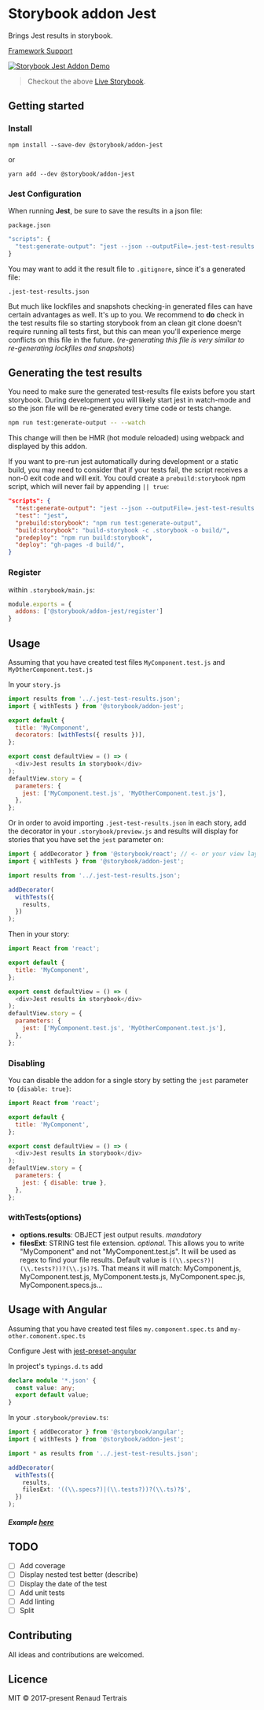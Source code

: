 # Storybook addon Jest

Brings Jest results in storybook.

[Framework Support](https://github.com/storybookjs/storybook/blob/master/ADDONS_SUPPORT.md)

[![Storybook Jest Addon Demo](https://raw.githubusercontent.com/storybookjs/storybook-addon-jest/master/storybook-addon-jest.gif)](http://storybooks-official.netlify.com/?selectedKind=Addons%7Cjest&selectedStory=withTests&full=0&addons=1&stories=1&panelRight=0&addonPanel=storybook%2Ftests%2Fpanel)

> Checkout the above [Live Storybook](http://storybooks-official.netlify.com/?selectedKind=Addons%7Cjest&selectedStory=withTests&full=0&addons=1&stories=1&panelRight=0&addonPanel=storybook%2Ftests%2Fpanel).

## Getting started

### Install

`npm install --save-dev @storybook/addon-jest`

or

`yarn add --dev @storybook/addon-jest`

### Jest Configuration

When running **Jest**, be sure to save the results in a json file:

`package.json`

```js
"scripts": {
  "test:generate-output": "jest --json --outputFile=.jest-test-results.json"
}
```

You may want to add it the result file to `.gitignore`, since it's a generated file:

```
.jest-test-results.json
```

But much like lockfiles and snapshots checking-in generated files can have certain advantages as well. It's up to you.
We recommend to **do** check in the test results file so starting storybook from an clean git clone doesn't require running all tests first,
but this can mean you'll experience merge conflicts on this file in the future. (_re-generating this file is very similar to re-generating lockfiles and snapshots_)

## Generating the test results

You need to make sure the generated test-results file exists before you start storybook.
During development you will likely start jest in watch-mode
and so the json file will be re-generated every time code or tests change.

```sh
npm run test:generate-output -- --watch
```

This change will then be HMR (hot module reloaded) using webpack and displayed by this addon.

If you want to pre-run jest automatically during development or a static build,
you may need to consider that if your tests fail, the script receives a non-0 exit code and will exit.
You could create a `prebuild:storybook` npm script, which will never fail by appending `|| true`:

```json
"scripts": {
  "test:generate-output": "jest --json --outputFile=.jest-test-results.json || true",
  "test": "jest",
  "prebuild:storybook": "npm run test:generate-output",
  "build:storybook": "build-storybook -c .storybook -o build/",
  "predeploy": "npm run build:storybook",
  "deploy": "gh-pages -d build/",
}
```

### Register

within `.storybook/main.js`:

```js
module.exports = {
  addons: ['@storybook/addon-jest/register']
}
```

## Usage

Assuming that you have created test files `MyComponent.test.js` and `MyOtherComponent.test.js`

In your `story.js`

```js
import results from '../.jest-test-results.json';
import { withTests } from '@storybook/addon-jest';

export default {
  title: 'MyComponent',
  decorators: [withTests({ results })],
};

export const defaultView = () => (
  <div>Jest results in storybook</div>
);
defaultView.story = {
  parameters: {
    jest: ['MyComponent.test.js', 'MyOtherComponent.test.js'],
  },
};
```

Or in order to avoid importing `.jest-test-results.json` in each story, add the decorator in your `.storybook/preview.js` and results will display for stories that you have set the `jest` parameter on:

```js
import { addDecorator } from '@storybook/react'; // <- or your view layer
import { withTests } from '@storybook/addon-jest';

import results from '../.jest-test-results.json';

addDecorator(
  withTests({
    results,
  })
);
```

Then in your story:

```js
import React from 'react';

export default {
  title: 'MyComponent',
};

export const defaultView = () => (
  <div>Jest results in storybook</div>
);
defaultView.story = {
  parameters: {
    jest: ['MyComponent.test.js', 'MyOtherComponent.test.js'],
  },
};
```

### Disabling

You can disable the addon for a single story by setting the `jest` parameter to `{disable: true}`:

```js
import React from 'react';

export default {
  title: 'MyComponent',
};

export const defaultView = () => (
  <div>Jest results in storybook</div>
);
defaultView.story = {
  parameters: {
    jest: { disable: true },
  },
};
```

### withTests(options)

- **options.results**: OBJECT jest output results. _mandatory_
- **filesExt**: STRING test file extension. _optional_. This allows you to write "MyComponent" and not "MyComponent.test.js". It will be used as regex to find your file results. Default value is `((\\.specs?)|(\\.tests?))?(\\.js)?$`. That means it will match: MyComponent.js, MyComponent.test.js, MyComponent.tests.js, MyComponent.spec.js, MyComponent.specs.js...

## Usage with Angular

Assuming that you have created test files `my.component.spec.ts` and `my-other.comonent.spec.ts`

Configure Jest with [jest-preset-angular](https://www.npmjs.com/package/jest-preset-angular)

In project's `typings.d.ts` add

```ts
declare module '*.json' {
  const value: any;
  export default value;
}
```

In your `.storybook/preview.ts`:

```ts
import { addDecorator } from '@storybook/angular';
import { withTests } from '@storybook/addon-jest';

import * as results from '../.jest-test-results.json';

addDecorator(
  withTests({
    results,
    filesExt: '((\\.specs?)|(\\.tests?))?(\\.ts)?$',
  })
);
```

##### Example [here](https://github.com/storybookjs/storybook/tree/master/examples/angular-cli)

## TODO

- [ ] Add coverage
- [ ] Display nested test better (describe)
- [ ] Display the date of the test
- [ ] Add unit tests
- [ ] Add linting
- [ ] Split <TestPanel />

## Contributing

All ideas and contributions are welcomed.

## Licence

MIT © 2017-present Renaud Tertrais
